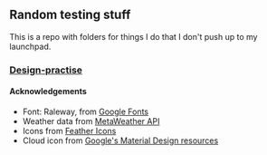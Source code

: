 ## Random testing stuff

This is a repo with folders for things I do that I don't push up to my launchpad.

### [Design-practise](/design-practise/)

#### Acknowledgements
   * Font: Raleway, from [Google Fonts](https://fonts.google.com/)
   * Weather data from [MetaWeather API](https://metaweather.com/)
   * Icons from [Feather Icons](https://feathericons.com/)
   * Cloud icon from [Google's Material Design resources](https://material.io/resources/icons/)